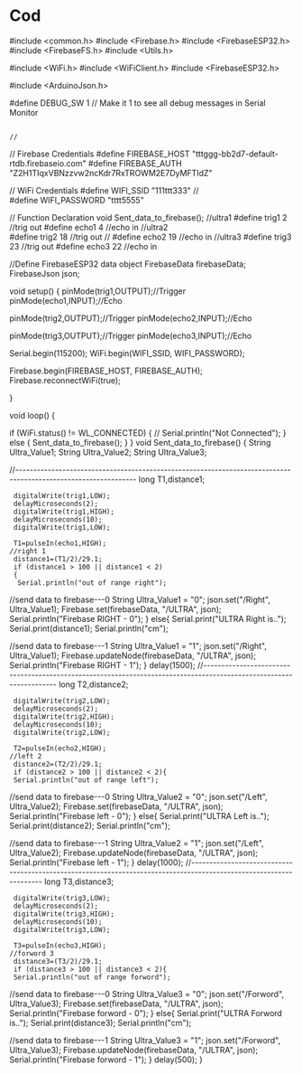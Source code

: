 # Cod
#include <common.h>
#include <Firebase.h>
#include <FirebaseESP32.h>
#include <FirebaseFS.h>
#include <Utils.h>


#include <WiFi.h>
#include <WiFiClient.h>
#include <FirebaseESP32.h>




#include <ArduinoJson.h>


#define DEBUG_SW 1 // Make it 1 to see all debug messages in Serial Monitor

                                                                                            //
// Firebase Credentials
#define FIREBASE_HOST "tttggg-bb2d7-default-rtdb.firebaseio.com"
#define FIREBASE_AUTH "Z2H1TIqxVBNzzvw2ncKdr7RxTROWM2E7DyMFTIdZ"

// WiFi Credentials
#define WIFI_SSID "111ttt333"         //     
#define WIFI_PASSWORD "tttt5555"

// Function Declaration
void  Sent_data_to_firebase();
//ultra1
#define trig1 2       //trig out
#define echo1 4        //echo in
//ultra2                
#define trig2 18       //trig out                                                                      // 
#define echo2 19        //echo in
//ultra3
#define trig3 23      //trig out
#define echo3 22       //echo in


//Define FirebaseESP32 data object
FirebaseData firebaseData;
FirebaseJson json;


void setup()
{
  pinMode(trig1,OUTPUT);//Trigger
  pinMode(echo1,INPUT);//Echo

  pinMode(trig2,OUTPUT);//Trigger
  pinMode(echo2,INPUT);//Echo

  pinMode(trig3,OUTPUT);//Trigger
  pinMode(echo3,INPUT);//Echo

  Serial.begin(115200);
  WiFi.begin(WIFI_SSID, WIFI_PASSWORD);

  Firebase.begin(FIREBASE_HOST, FIREBASE_AUTH);
  Firebase.reconnectWiFi(true);

}


void loop()
{

  if (WiFi.status() != WL_CONNECTED)
  {
//      Serial.println("Not Connected");
  }
  else
  {
    Sent_data_to_firebase();
  }
}
void Sent_data_to_firebase()
{
      String Ultra_Value1;
      String Ultra_Value2;
      String Ultra_Value3;
      
//---------------------------------------------------------------------------------------------------------------
     long T1,distance1;
     
     digitalWrite(trig1,LOW); 
     delayMicroseconds(2);  
     digitalWrite(trig1,HIGH);
     delayMicroseconds(10);  
     digitalWrite(trig1,LOW);
     
     T1=pulseIn(echo1,HIGH);                                                        //right 1
     distance1=(T1/2)/29.1;
     if (distance1 > 100 || distance1 < 2)
     {
      Serial.println("out of range right");

//send data to firebase---0
      String Ultra_Value1 = "0";
        json.set("/Right", Ultra_Value1);
        Firebase.set(firebaseData, "/ULTRA", json);
        Serial.println("Firebase RIGHT - 0");
     }
     else{
      Serial.print("ULTRA Right is..");
      Serial.print(distance1);
      Serial.println("cm");
      
//send data to firebase---1
      String Ultra_Value1 = "1";
       json.set("/Right", Ultra_Value1);
       Firebase.updateNode(firebaseData, "/ULTRA", json);
       Serial.println("Firebase RIGHT - 1"); 
      }
      delay(1500);
//-------------------------------------------------------------------------------------------------------------------
     long T2,distance2;
     
     digitalWrite(trig2,LOW); 
     delayMicroseconds(2);  
     digitalWrite(trig2,HIGH);
     delayMicroseconds(10);  
     digitalWrite(trig2,LOW);
     
     T2=pulseIn(echo2,HIGH);                                                        //left 2
     distance2=(T2/2)/29.1;
     if (distance2 > 100 || distance2 < 2){
     Serial.println("out of range left");

//send data to firebase---0
      String Ultra_Value2 = "0";
       json.set("/Left", Ultra_Value2);
       Firebase.set(firebaseData, "/ULTRA", json);
       Serial.println("Firebase left - 0");
     }
     else{
      Serial.print("ULTRA Left is..");
      Serial.print(distance2);
      Serial.println("cm");

//send data to firebase---1
      String Ultra_Value2 = "1";
       json.set("/Left", Ultra_Value2);
       Firebase.updateNode(firebaseData, "/ULTRA", json);
       Serial.println("Firebase left - 1");
      }
      delay(1000);
//-------------------------------------------------------------------------------------------------------------------
     long T3,distance3;
     
     digitalWrite(trig3,LOW); 
     delayMicroseconds(2);  
     digitalWrite(trig3,HIGH);
     delayMicroseconds(10);  
     digitalWrite(trig3,LOW);
     
     T3=pulseIn(echo3,HIGH);                                                        //forword 3
     distance3=(T3/2)/29.1;
     if (distance3 > 100 || distance3 < 2){
     Serial.println("out of range forword");

//send data to firebase---0
      String Ultra_Value3 = "0";
       json.set("/Forword", Ultra_Value3);
       Firebase.set(firebaseData, "/ULTRA", json);
       Serial.println("Firebase forword - 0");
     }
     else{
      Serial.print("ULTRA Forword is..");
      Serial.print(distance3);
      Serial.println("cm");

//send data to firebase---1
      String Ultra_Value3 = "1";
       json.set("/Forword", Ultra_Value3);
       Firebase.updateNode(firebaseData, "/ULTRA", json);
       Serial.println("Firebase forword - 1");
      }
      delay(500);
  }
